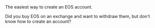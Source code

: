 The easiest way to create an EOS account.

Did you buy EOS on an exchange and want to withdraw them, but don't know how to create an account? 
